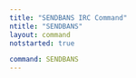 ```yaml
---
title: "SENDBANS IRC Command"
ntitle: "SENDBANS"
layout: command
notstarted: true

command: SENDBANS
---
```

